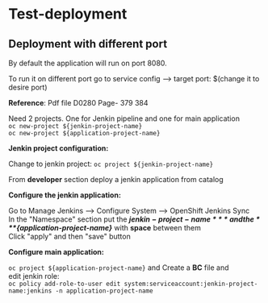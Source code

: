 # Test-deployment
## Deployment with different port
  By default the application will run on port 8080. 
  
  To run it on different port go to service config --> target port: $(change it to desire port)

**Reference**: Pdf file D0280 Page- 379 384

Need 2 projects. One for Jenkin pipeline and one for main application \
`oc new-project ${jenkin-project-name}` \
`oc new-project ${application-project-name}`

**Jenkin project configuration:**

Change to jenkin project: `oc project ${jenkin-project-name}`

From **developer** section deploy a jenkin application from catalog 

**Configure the jenkin application:** 

Go to Manage Jenkins --> Configure System --> OpenShift Jenkins Sync \
In the "Namespace" section put the ***${jenkin-project-name}*** and the ***${application-project-name}*** with **space** between them \
Click "apply" and then "save" button 


**Configure main application:**

`oc project ${application-project-name}` and Create a **BC** file and \
edit jenkin role: \
`oc policy add-role-to-user edit system:serviceaccount:jenkin-project-name:jenkins -n application-project-name`
  
  
